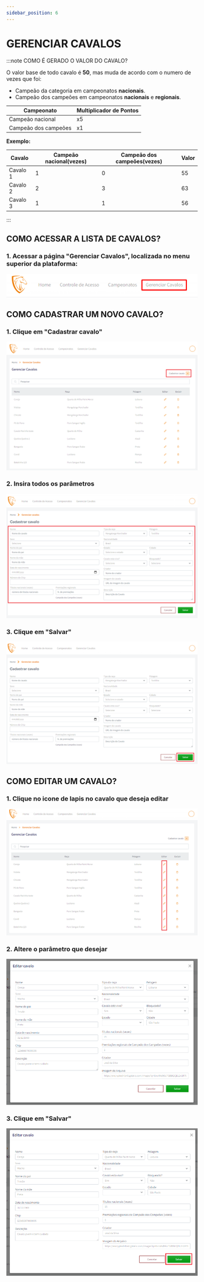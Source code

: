 ```yaml
---
sidebar_position: 6
---
```


# GERENCIAR CAVALOS

:::note COMO É GERADO O VALOR DO CAVALO?

O valor base de todo cavalo é **50**, mas muda de acordo com o numero de vezes que foi:

- Campeão da categoria em campeonatos **nacionais**.
- Campeão dos campeões em campeonatos **nacionais** e **regionais**.

| Campeonato | Multiplicador de **Pontos** |
| ---------- | --------------------------- |
| Campeão nacional | x5 |
| Campeão dos campeões | x1 |

**Exemplo:**

| Cavalo | Campeão nacional(vezes) | Campeão dos campeões(vezes) | Valor |
| ------ | ----------------------- | --------------------------- | ----- |
| Cavalo 1 | 1 | 0 | 55 |
| Cavalo 2 | 2 | 3 | 63 |
| Cavalo 3 | 1 | 1 | 56 |

:::

## COMO ACESSAR A LISTA DE CAVALOS?

### 1. Acessar a página "Gerenciar Cavalos", localizada no menu superior da plataforma: 

![Login](/img/backoffice/home.png)

## COMO CADASTRAR UM NOVO CAVALO?

### 1. Clique em "Cadastrar cavalo"

![Login](/img/backoffice/cavalo1.png)

### 2. Insira todos os parâmetros

![Login](/img/backoffice/cavalo2.png)

### 3. Clique em "Salvar"

![Login](/img/backoffice/cavalo3.png)

## COMO EDITAR UM CAVALO?

### 1. Clique no icone de lapis no cavalo que deseja editar

![Login](/img/backoffice/cavalo4.png)

### 2. Altere o parâmetro que desejar

![Login](/img/backoffice/cavalo5.png)

### 3. Clique em "Salvar" 

![Login](/img/backoffice/cavalo6.png)